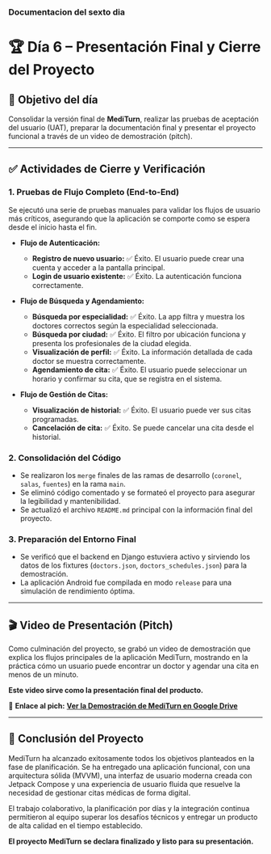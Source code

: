 ### Documentacion del sexto dia
# 🏆 Día 6 – Presentación Final y Cierre del Proyecto

## 🎯 Objetivo del día
Consolidar la versión final de **MediTurn**, realizar las pruebas de aceptación del usuario (UAT), preparar la documentación final y presentar el proyecto funcional a través de un video de demostración (pitch).

---

## ✅ Actividades de Cierre y Verificación

### 1. Pruebas de Flujo Completo (End-to-End)
Se ejecutó una serie de pruebas manuales para validar los flujos de usuario más críticos, asegurando que la aplicación se comporte como se espera desde el inicio hasta el fin.

*   **Flujo de Autenticación:**
    *   **Registro de nuevo usuario:** ✅ Éxito. El usuario puede crear una cuenta y acceder a la pantalla principal.
    *   **Login de usuario existente:** ✅ Éxito. La autenticación funciona correctamente.

*   **Flujo de Búsqueda y Agendamiento:**
    *   **Búsqueda por especialidad:** ✅ Éxito. La app filtra y muestra los doctores correctos según la especialidad seleccionada.
    *   **Búsqueda por ciudad:** ✅ Éxito. El filtro por ubicación funciona y presenta los profesionales de la ciudad elegida.
    *   **Visualización de perfil:** ✅ Éxito. La información detallada de cada doctor se muestra correctamente.
    *   **Agendamiento de cita:** ✅ Éxito. El usuario puede seleccionar un horario y confirmar su cita, que se registra en el sistema.

*   **Flujo de Gestión de Citas:**
    *   **Visualización de historial:** ✅ Éxito. El usuario puede ver sus citas programadas.
    *   **Cancelación de cita:** ✅ Éxito. Se puede cancelar una cita desde el historial.

### 2. Consolidación del Código
*   Se realizaron los `merge` finales de las ramas de desarrollo (`coronel`, `salas`, `fuentes`) en la rama `main`.
*   Se eliminó código comentado y se formateó el proyecto para asegurar la legibilidad y mantenibilidad.
*   Se actualizó el archivo `README.md` principal con la información final del proyecto.

### 3. Preparación del Entorno Final
*   Se verificó que el backend en Django estuviera activo y sirviendo los datos de los fixtures (`doctors.json`, `doctors_schedules.json`) para la demostración.
*   La aplicación Android fue compilada en modo `release` para una simulación de rendimiento óptima.

---

## 🎬 Video de Presentación (Pitch)

Como culminación del proyecto, se grabó un video de demostración que explica los flujos principales de la aplicación MediTurn, mostrando en la práctica cómo un usuario puede encontrar un doctor y agendar una cita en menos de un minuto.

**Este video sirve como la presentación final del producto.**

📎 **Enlace al pich:**
[**Ver la Demostración de MediTurn en Google Drive**](https://drive.google.com/file/d/1iP7AwYoqzJsF9WrI8ooCrsQDttQhpVYl/view?usp=drive_link)

---

## 🚀 Conclusión del Proyecto

MediTurn ha alcanzado exitosamente todos los objetivos planteados en la fase de planificación. Se ha entregado una aplicación funcional, con una arquitectura sólida (MVVM), una interfaz de usuario moderna creada con Jetpack Compose y una experiencia de usuario fluida que resuelve la necesidad de gestionar citas médicas de forma digital.

El trabajo colaborativo, la planificación por días y la integración continua permitieron al equipo superar los desafíos técnicos y entregar un producto de alta calidad en el tiempo establecido.

**El proyecto MediTurn se declara finalizado y listo para su presentación.**
